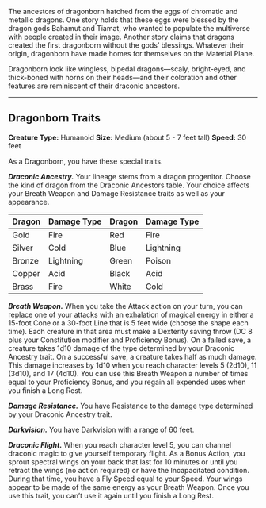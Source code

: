 The ancestors of dragonborn hatched from the eggs of chromatic and metallic dragons. One story holds that these eggs were blessed by the dragon gods Bahamut and Tiamat, who wanted to populate the multiverse with people created in their image. Another story claims that dragons created the first dragonborn without the gods’ blessings. Whatever their origin, dragonborn have made homes for themselves on the Material Plane.

Dragonborn look like wingless, bipedal dragons—scaly, bright-eyed, and thick-boned with horns on their heads—and their coloration and other features are reminiscent of their draconic ancestors.

---
## Dragonborn Traits
**Creature Type:** Humanoid
**Size:** Medium (about 5 - 7 feet tall)
**Speed:** 30 feet

As a Dragonborn, you have these special traits.

***Draconic Ancestry.*** Your lineage stems from a dragon progenitor. Choose the kind of dragon from the Draconic Ancestors table. Your choice affects your Breath Weapon and Damage Resistance traits as well as your appearance.

| Dragon | Damage Type | Dragon | Damage Type |
| ------ | ----------- | ------ | ----------- |
| Gold   | Fire        | Red    | Fire        |
| Silver | Cold        | Blue   | Lightning   |
| Bronze | Lightning   | Green  | Poison      |
| Copper | Acid        | Black  | Acid        |
| Brass  | Fire        | White  | Cold        |
***Breath Weapon.*** When you take the Attack action on your turn, you can replace one of your attacks with an exhalation of magical energy in either a 15-foot Cone or a 30-foot Line that is 5 feet wide (choose the shape each time). Each creature in that area must make a Dexterity saving throw (DC 8 plus your Constitution modifier and Proficiency Bonus). On a failed save, a creature takes 1d10 damage of the type determined by your Draconic Ancestry trait. On a successful save, a creature takes half as much damage. This damage increases by 1d10 when you reach character levels 5 (2d10), 11 (3d10), and 17 (4d10). You can use this Breath Weapon a number of times equal to your Proficiency Bonus, and you regain all expended uses when you finish a Long Rest.

***Damage Resistance.*** You have Resistance to the damage type determined by your Draconic Ancestry trait.

***Darkvision.*** You have Darkvision with a range of 60 feet.

***Draconic Flight.*** When you reach character level 5, you can channel draconic magic to give yourself temporary flight. As a Bonus Action, you sprout spectral wings on your back that last for 10 minutes or until you retract the wings (no action required) or have the Incapacitated condition. During that time, you have a Fly Speed equal to your Speed. Your wings appear to be made of the same energy as your Breath Weapon. Once you use this trait, you can’t use it again until you finish a Long Rest.
